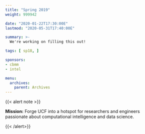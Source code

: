 ```yaml
---
title: "Spring 2019"
weight: 999942

date: "2020-01-22T17:30:00E"
lastmod: "2020-05-31T17:40:00E"

summary: >-
  We're working on filling this out!

tags: [ sp18, ]

sponsors:
- cbmm
- intel

menu:
  archives:
    parent: Archives
---
```


{{< alert note >}}

**Mission:** Forge UCF into a hotspot for researchers and engineers passionate
about computational intelligence and data science.

{{< /alert>}}

